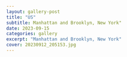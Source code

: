```yaml
---
layout: gallery-post
title: "US"
subtitle: Manhattan and Brooklyn, New York"
date: 2023-09-15
categories: gallery
excerpt: "Manhattan and Brooklyn, New York"
cover: 20230912_205153.jpg
---
```

